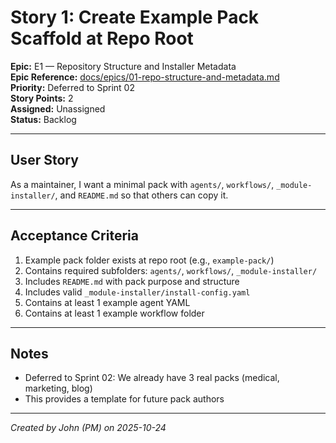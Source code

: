 # Story 1: Create Example Pack Scaffold at Repo Root

**Epic:** E1 — Repository Structure and Installer Metadata  
**Epic Reference:** [docs/epics/01-repo-structure-and-metadata.md](../epics/01-repo-structure-and-metadata.md)  
**Priority:** Deferred to Sprint 02  
**Story Points:** 2  
**Assigned:** Unassigned  
**Status:** Backlog

---

## User Story

As a maintainer, I want a minimal pack with `agents/`, `workflows/`, `_module-installer/`, and `README.md` so that others can copy it.

---

## Acceptance Criteria

1. Example pack folder exists at repo root (e.g., `example-pack/`)
2. Contains required subfolders: `agents/`, `workflows/`, `_module-installer/`
3. Includes `README.md` with pack purpose and structure
4. Includes valid `_module-installer/install-config.yaml`
5. Contains at least 1 example agent YAML
6. Contains at least 1 example workflow folder

---

## Notes

- Deferred to Sprint 02: We already have 3 real packs (medical, marketing, blog)
- This provides a template for future pack authors

---

_Created by John (PM) on 2025-10-24_

